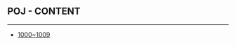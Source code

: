 ## **POJ - CONTENT**
---------------------
* [1000~1009](https://maxwell-l.github.io/WriteSomething/POJ/1000)